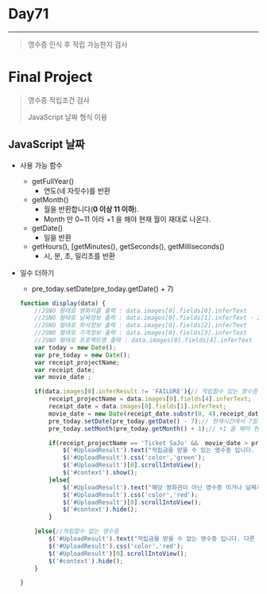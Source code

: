 # Day71

---

> 영수증 인식 후 적립 가능한지 검사 

# Final Project

>영수증 적립조건 검사 
>
>JavaScript 날짜 형식 이용 

## JavaScript 날짜

- 사용 가능 함수 
  - getFullYear()
    - 연도(네 자릿수)를 반환
  - getMonth()
    - 월을 반환합니다(**0 이상 11 이하**).
    - Month 만 0~11 이라 +1 을 해야 현재 월이 재대로 나온다. 
  - getDate()
    - 일을 반환
  - getHours(), [getMinutes(), getSeconds(), getMilliseconds()
    - 시, 분, 초, 밀리초를 반환

- 일수 더하기 

  - pre_today.setDate(pre_today.getDate() + 7)

  ```javascript
  function display(data) {
      //JSNO 형태로 영화이름 출력 : data.images[0].fields[0].inferText
      //JSNO 형태로 날짜정보 출력 : data.images[0].fields[1].inferText - 2022/07/24(일)
      //JSNO 형태로 좌석정보 출력 : data.images[0].fields[2].inferText
      //JSNO 형태로 가격정보 출력 : data.images[0].fields[3].inferText
      //JSNO 형태로 프로젝트명 출력 : data.images[0].fields[4].inferText
      var today = new Date();
      var pre_today = new Date();
      var receipt_projectName;
      var receipt_date;
      var movie_date ;
  
      if(data.images[0].inferResult != 'FAILURE'){// 적립할수 있는 영수증 
          receipt_projectName = data.images[0].fields[4].inferText;
          receipt_date = data.images[0].fields[1].inferText;
          movie_date = new Date(receipt_date.substr(0, 4),receipt_date.substr(5, 2),receipt_date.substr(8, 2));// 영수증 시간 
          pre_today.setDate(pre_today.getDate() - 7);// 현재시간에서 7일 더하기 
          pre_today.setMonth(pre_today.getMonth() + 1);// +1 을 해야 현재 월이 정확히 나온다.  
  
          if(receipt_projectName == 'Ticket SaJo' &&  movie_date > pre_today){
              $('#UploadResult').text("적립금을 받을 수 있는 영수증 입니다. ");
              $('#UploadResult').css('color','green');
              $('#UploadResult')[0].scrollIntoView();
              $('#context').show();
          }else{
              $('#UploadResult').text("해당 영화관이 아닌 영수증 이거나 날짜가 7일 이상 지난 영수증 입니다. ");
              $('#UploadResult').css('color','red');
              $('#UploadResult')[0].scrollIntoView();
              $('#context').hide();
          }
  
      }else{//적립할수 없는 영수증  
          $('#UploadResult').text("적립금을 받을 수 없는 영수증 입니다. 다른 영수증을 이용해 주세요.");
          $('#UploadResult').css('color','red');
          $('#UploadResult')[0].scrollIntoView();
          $('#context').hide();
      }
  
  }
  ```

